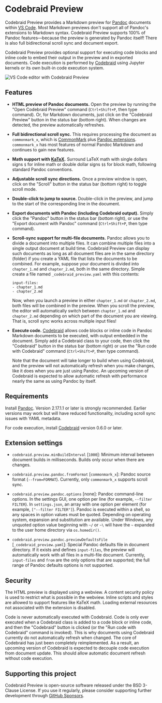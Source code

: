 # Codebraid Preview

Codebraid Preview provides a Markdown preview for
[Pandoc](https://pandoc.org/) documents within [VS
Code](https://code.visualstudio.com/).  Most Markdown previews don't support
all of Pandoc's extensions to Markdown syntax.  Codebraid Preview supports
100% of Pandoc features—because the preview is generated by Pandoc itself!
There is also full bidirectional scroll sync and document export.

Codebraid Preview provides optional support for executing code blocks and
inline code to embed their output in the preview and in exported documents.
Code execution is performed by
[Codebraid](https://github.com/gpoore/codebraid/) using Jupyter kernels or its
own built-in code execution system.

![VS Code editor with Codebraid Preview](https://raw.githubusercontent.com/gpoore/vscode-codebraid-preview/master/readme_media/editor_with_preview.png)


## Features

* **HTML preview of Pandoc documents.**  Open the preview by running the "Open
  Codebraid Preview" command (`Ctrl+Shift+P`, then type command).  Or, for
  Markdown documents, just click on the "Codebraid Preview" button in the
  status bar (bottom right).  When changes are detected, the preview
  automatically refreshes.

* **Full bidirectional scroll sync.**  This requires processing the document
  as `commonmark_x`, which is [CommonMark](https://commonmark.org/) plus
  [Pandoc extensions](https://github.com/jgm/pandoc/wiki/Roadmap).
  `commonmark_x` has most features of normal Pandoc Markdown and continues to
  gain new features.

* **Math support with [KaTeX](https://katex.org/).**  Surround LaTeX math with
  single dollars signs `$` for inline math or double dollar signs `$$` for
  block math, following standard Pandoc conventions.

* **Adjustable scroll sync directions.**  Once a preview window is open, click
  on the "Scroll" button in the status bar (bottom right) to toggle scroll
  mode.

* **Double-click to jump to source.**  Double-click in the preview, and jump
  to the start of the corresponding line in the document.

* **Export documents with Pandoc (including Codebraid output).**  Simply click
  the "Pandoc" button in the status bar (bottom right), or use the "Export
  document with Pandoc" command (`Ctrl+Shift+P`, then type command).

* **Scroll-sync support for multi-file documents.** Pandoc allows you to
  divide a document into multiple files.  It can combine multiple files into a
  single output document at build time.  Codebraid Preview can display such
  documents as long as all document files are in the same directory (folder)
  if you create a YAML file that lists the documents to be combined.  For
  example, suppose your document is divided into `chapter_1.md` and
  `chapter_2.md`, both in the same directory.  Simple create a file named
  `_codebraid_preview.yaml` with this contents:

  ```
  input-files:
  - chapter_1.md
  - chapter_2.md
  ```

  Now, when you launch a preview in either `chapter_1.md` or `chapter_2.md`,
  both files will be combined in the preview.  When you scroll the preview,
  the editor will automatically switch between `chapter_1.md` and
  `chapter_2.md` depending on which part of the document you are viewing.
  That is, scroll sync works across multiple input files!

* **Execute code.** [Codebraid](https://github.com/gpoore/codebraid/) allows
  code blocks or inline code in Pandoc Markdown documents to be executed, with
  output embedded in the document.  Simply add a Codebraid class to your code,
  then click the "Codebraid" button in the status bar (bottom right) or use
  the "Run code with Codebraid" command (`Ctrl+Shift+P`, then type command).

  Note that the document will take longer to build when using Codebraid, and
  the preview will not automatically refresh when you make changes, like it
  does when you are just using Pandoc.  An upcoming version of Codebraid is
  expected to allow automatic refresh with performance nearly the same as
  using Pandoc by itself.


## Requirements

Install [Pandoc](https://pandoc.org/).  Version 2.17.1.1 or later is strongly
recommended.  Earlier versions may work but will have reduced functionality,
including scroll sync issues with YAML metadata.

For code execution, install [Codebraid](https://github.com/gpoore/codebraid/)
version 0.6.0 or later.


## Extension settings

* `codebraid.preview.minBuildInterval` [`1000`]:  Minimum interval between
  document builds in milliseconds.  Builds only occur when there are changes.

* `codebraid.preview.pandoc.fromFormat` [`commonmark_x`]:  Pandoc source
  format (`--from=FORMAT`).  Currently, only `commonmark_x` supports scroll
  sync.

* `codebraid.preview.pandoc.options` [none]:  Pandoc command-line options.  In
  the settings GUI, one option per line (for example, `--filter FILTER`).  In
  `settings.json`, an array with one option per element (for example,
  `["--filter FILTER"]`).  Pandoc is executed within a shell, so any spaces in
  option values must be quoted.  Depending on operating system, expansion
  and substitution are available.  Under Windows, any unquoted option value
  beginning with `~/` or `~\` will have the `~` expanded to the user home
  directory via `os.homedir()`.

* `codebraid.preview.pandoc.previewDefaultsFile` [`_codebraid_preview.yaml`]:
  Special Pandoc defaults file in document directory.  If it exists and
  defines `input-files`, the preview will automatically work with all files
  in a multi-file document.  Currently, `input-files` and `from` are the only
  options that are supported; the full range of Pandoc defaults options is not
  supported.


## Security

The HTML preview is displayed using a webview.  A content security policy is
used to restrict what is possible in the webview.  Inline scripts and styles
are allowed to support features like KaTeX math.  Loading external resources
not associated with the extension is disabled.

Code is never automatically executed with Codebraid.  Code is only ever
executed when a Codebraid class is added to a code block or inline code, and
then the "Codebraid" button is clicked (or the "Run code with Codebraid"
command is invoked).  This is why documents using Codebraid currently do not
automatically refresh when changed.  The core of Codebraid has just been
completely reimplemented.  As a result, an upcoming version of Codebraid is
expected to decouple code execution from document update.  This should allow
automatic document refresh without code execution.


## Supporting this project

Codebraid Preview is open-source software released under the BSD 3-Clause
License.  If you use it regularly, please consider supporting further
development through [GitHub Sponsors](https://github.com/sponsors/gpoore).
